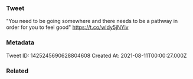 ### Tweet
"You need to be going somewhere and there needs to be a pathway in order for you to feel good" https://t.co/wIdy5jNYiv

### Metadata
Tweet ID: 1425245690628804608
Created At: 2021-08-11T00:00:27.000Z

### Related

